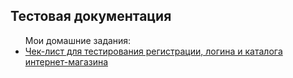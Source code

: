<h2>Тестовая документация</h2>
<ul>Мои домашние задания:
  <li><a href="https://docs.google.com/spreadsheets/d/1uorsMkFzLTLJl4DZKCCB7pgUoQ2ArURd6EFLa8RWix8/edit?usp=sharing">Чек-лист для тестирования регистрации, логина и каталога интернет-магазина</a></li>
</ul>
